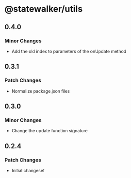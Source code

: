 # @statewalker/utils

## 0.4.0

### Minor Changes

- Add the old index to parameters of the onUpdate method

## 0.3.1

### Patch Changes

- Normalize package.json files

## 0.3.0

### Minor Changes

- Change the update function signature

## 0.2.4

### Patch Changes

- Initial changeset

